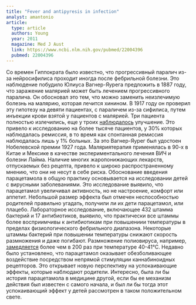 ```yaml
---
title: "Fever and antipyresis in infection"
analyst: amantonio
article:
  type: article
  authors: Young
  year: 2011
  magazine: Med J Aust
  link: https://www.ncbi.nlm.nih.gov/pubmed/22004396
  pubmed: 22004396
---
```


Со времен Гиппократа было известно, что прогрессивный паралич из-за нейросифилиса проходит иногда после фебрильной болезни. Это наблюдение побудило Юлиуса Вагнер-Яурега предложить в 1887 году, что заражение малярией может быть лечением прогрессивного паралича. Он обосновал это тем, что можно заменить неизлечимую болезнь на малярию, которая лечится хинином. В 1917 году он проверил эту гипотезу на девяти пациентах, с параличем из-за сифилиса, путем инъекции крови взятой у пациентов с малярией. Три пациента полностью излечились, еще у троих [наблюдалось](https://www.ncbi.nlm.nih.gov/pubmed/24861309) улучшение. Это привело к исследованию на более тысяче пациентов, у 30% которых наблюдалась ремиссия, в то время как спонтанная ремиссия наблюдалась лишь у 1% больных. За это Вагнер-Яурег был удостоен Нобелевской премии 1927 года. Маляриятерапия применялась в 90-х в Китае и Мексике в качестве экспериментального лечения ВИЧ и болезни Лайма.
Наличие многих жаропонижающих лекарств, отпускаемых без рецепта, привело к широко распространенному мнению, что они не несут в себе риска.
Обоснование введения парацетамола в общую практику основывается на исследовании детей с вирусными заболеваниями. Это исследование выявило, что парацетамол увеличивал активность, но не настроение, комфорт или аппетит. Небольшой размер эффекта был отмечен неспособностью родителей правильно угадать, получили ли их дети парацетамол, или плацебо.
Лабораторное исследование, включающее 432 штамма бактерий и 17 антибиотиков, выявило, что практически все штаммы более восприимчивы к антибиотикам при повышениии температуры в пределах физиологического фебрильного диапазона. Некоторые штаммы бактерий при повышении температуры снижают скорость размножения и даже погибают. Размножение полиовируса, например, [замедляется](https://www.ncbi.nlm.nih.gov/pmc/articles/PMC4786079) более чем в 200 раз при температуре 40-41°C.
Недавно было установлено, что парацетамол оказывает обезболивающее воздействие посредством непрямой стимуляции каннабиноидных рецепторов. Это открывает новую перспективу на успокаивающие эффекты, которые наблюдают родители. Интересно, была ли бы история парацетамола в медицине другой, если бы ее механизм действия был известен с самого начала, и был ли бы тогда этот успокаивающий эффект у детей рассмотрен в таком положительном свете.
